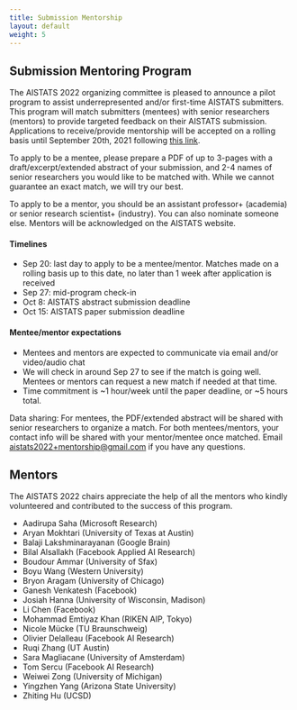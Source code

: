 ```yaml
---
title: Submission Mentorship
layout: default
weight: 5
---
```


## Submission Mentoring Program

The AISTATS 2022 organizing committee is pleased to announce a pilot program to
assist underrepresented and/or first-time AISTATS submitters. This program will
match submitters (mentees) with senior researchers (mentors) to provide
targeted feedback on their AISTATS submission. Applications to receive/provide
mentorship will be accepted on a rolling basis until September 20th, 2021
following [this link](https://forms.gle/eQMxu293dM8ZfC6H7). 

To apply to be a mentee, please prepare a PDF of up to 3-pages with a
draft/excerpt/extended abstract of your submission, and 2-4 names of senior
researchers you would like to be matched with. While we cannot guarantee an
exact match, we will try our best. 

To apply to be a mentor, you should be an assistant professor+ (academia) or
senior research scientist+ (industry). You can also nominate someone else.
Mentors will be acknowledged on the AISTATS website. 

#### Timelines 
- Sep 20: last day to apply to be a mentee/mentor. Matches made on a rolling
  basis up to this date, no later than 1 week after application is received
- Sep 27: mid-program check-in
- Oct 8: AISTATS abstract submission deadline
- Oct 15: AISTATS paper submission deadline

#### Mentee/mentor expectations
- Mentees and mentors are expected to communicate via email and/or video/audio
  chat 
- We will check in around Sep 27 to see if the match is going well. Mentees or
  mentors can request a new match if needed at that time. 
- Time commitment is ~1 hour/week until the paper deadline, or ~5 hours total. 

Data sharing: For mentees, the PDF/extended abstract will be shared with senior
researchers to organize a match. For both mentees/mentors, your contact info
will be shared with your mentor/mentee once matched. Email
[aistats2022+mentorship@gmail.com](mailto:aistats2022+mentorship@gmail.com)
if you have any questions.

## Mentors

The AISTATS 2022 chairs appreciate the help of all the mentors who kindly
volunteered and contributed to the success of this program.

- Aadirupa Saha (Microsoft Research)
- Aryan Mokhtari (University of Texas at Austin)
- Balaji Lakshminarayanan (Google Brain)
- Bilal Alsallakh (Facebook Applied AI Research)
- Boudour Ammar (University of Sfax)
- Boyu Wang (Western University)
- Bryon Aragam (University of Chicago)
- Ganesh Venkatesh (Facebook)
- Josiah Hanna (University of Wisconsin, Madison)
- Li Chen (Facebook)
- Mohammad Emtiyaz Khan (RIKEN AIP, Tokyo)
- Nicole Mücke (TU Braunschweig)
- Olivier Delalleau (Facebook AI Research)
- Ruqi Zhang (UT Austin)
- Sara Magliacane (University of Amsterdam)
- Tom Sercu (Facebook AI Research)
- Weiwei Zong (University of Michigan)
- Yingzhen Yang (Arizona State University)
- Zhiting Hu (UCSD)
